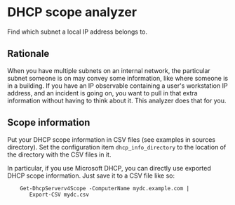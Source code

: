 # DHCP scope analyzer

Find which subnet a local IP address belongs to.


## Rationale

When you have multiple subnets on an internal network, the particular
subnet someone is on may convey some information, like where someone
is in a building. If you have an IP observable containing a user's
workstation IP address, and an incident is going on, you want to pull
in that extra information without having to think about it. This
analyzer does that for you.


## Scope information

Put your DHCP scope information in CSV files (see examples in sources
directory). Set the configuration item `dhcp_info_directory` to the
location of the directory with the CSV files in it.

In particular, if you use Microsoft DHCP, you can directly use
exported DHCP scope information. Just save it to a CSV file like so:

```
    Get-DhcpServerv4Scope -ComputerName mydc.example.com |
       Export-CSV mydc.csv
```
